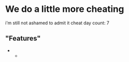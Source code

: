 # We do a little more cheating

i'm still not ashamed to admit it
cheat day count: 7

## "Features"

- -